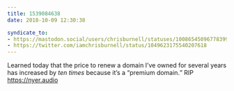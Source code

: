 ```yaml
---
title: 1539084638
date: 2018-10-09 12:30:38

syndicate_to:
- https://mastodon.social/users/chrisburnell/statuses/100865450967783990
- https://twitter.com/iamchrisburnell/status/1049623175540207618
---
```


Learned today that the price to renew a domain I’ve owned for several years has increased by _ten times_ because it’s a <q>premium domain.</q> RIP <a href="https://nyer.audio" rel="external">https://nyer.audio</a>
